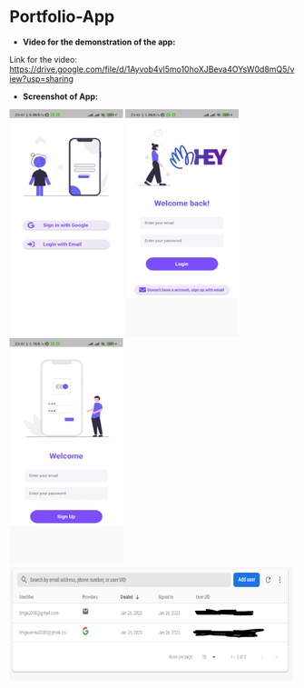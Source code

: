 # Portfolio-App

* **Video for the demonstration of the app:**

Link for the video: https://drive.google.com/file/d/1Ayvob4vl5mo10hoXJBeva4OYsW0d8mQ5/view?usp=sharing


* **Screenshot of App:**


<img src="./demo/image-1.jpeg" width="200" height="400" />


<img src="./demo/image-2.jpeg" width="200" height="400" />

<img src="./demo/image-3.jpeg" width="200" height="400" />

<img src="./demo/image-4.png" width="500" height="200" />
